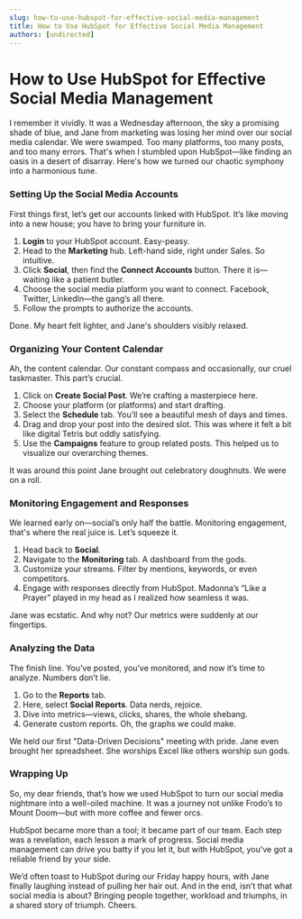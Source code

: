 ```yaml
---
slug: how-to-use-hubspot-for-effective-social-media-management
title: How to Use HubSpot for Effective Social Media Management
authors: [undirected]
---
```


# How to Use HubSpot for Effective Social Media Management

I remember it vividly. It was a Wednesday afternoon, the sky a promising shade of blue, and Jane from marketing was losing her mind over our social media calendar. We were swamped. Too many platforms, too many posts, and too many errors. That's when I stumbled upon HubSpot—like finding an oasis in a desert of disarray. Here's how we turned our chaotic symphony into a harmonious tune.

### Setting Up the Social Media Accounts

First things first, let’s get our accounts linked with HubSpot. It’s like moving into a new house; you have to bring your furniture in. 

1. **Login** to your HubSpot account. Easy-peasy.
2. Head to the **Marketing** hub. Left-hand side, right under Sales. So intuitive.
3. Click **Social**, then find the **Connect Accounts** button. There it is—waiting like a patient butler.
4. Choose the social media platform you want to connect. Facebook, Twitter, LinkedIn—the gang’s all there.
5. Follow the prompts to authorize the accounts.

Done. My heart felt lighter, and Jane's shoulders visibly relaxed.

### Organizing Your Content Calendar

Ah, the content calendar. Our constant compass and occasionally, our cruel taskmaster. This part’s crucial.

1. Click on **Create Social Post**. We’re crafting a masterpiece here.
2. Choose your platform (or platforms) and start drafting. 
3. Select the **Schedule** tab. You’ll see a beautiful mesh of days and times.
4. Drag and drop your post into the desired slot. This was where it felt a bit like digital Tetris but oddly satisfying.
5. Use the **Campaigns** feature to group related posts. This helped us to visualize our overarching themes.

It was around this point Jane brought out celebratory doughnuts. We were on a roll.

### Monitoring Engagement and Responses

We learned early on—social’s only half the battle. Monitoring engagement, that's where the real juice is. Let’s squeeze it.

1. Head back to **Social**. 
2. Navigate to the **Monitoring** tab. A dashboard from the gods.
3. Customize your streams. Filter by mentions, keywords, or even competitors.
4. Engage with responses directly from HubSpot. Madonna’s “Like a Prayer” played in my head as I realized how seamless it was.

Jane was ecstatic. And why not? Our metrics were suddenly at our fingertips.

### Analyzing the Data

The finish line. You’ve posted, you’ve monitored, and now it’s time to analyze. Numbers don’t lie.

1. Go to the **Reports** tab.
2. Here, select **Social Reports**. Data nerds, rejoice.
3. Dive into metrics—views, clicks, shares, the whole shebang.
4. Generate custom reports. Oh, the graphs we could make.

We held our first "Data-Driven Decisions" meeting with pride. Jane even brought her spreadsheet. She worships Excel like others worship sun gods. 

### Wrapping Up

So, my dear friends, that’s how we used HubSpot to turn our social media nightmare into a well-oiled machine. It was a journey not unlike Frodo’s to Mount Doom—but with more coffee and fewer orcs.

HubSpot became more than a tool; it became part of our team. Each step was a revelation, each lesson a mark of progress. Social media management can drive you batty if you let it, but with HubSpot, you've got a reliable friend by your side.

We’d often toast to HubSpot during our Friday happy hours, with Jane finally laughing instead of pulling her hair out. And in the end, isn’t that what social media is about? Bringing people together, workload and triumphs, in a shared story of triumph. Cheers.